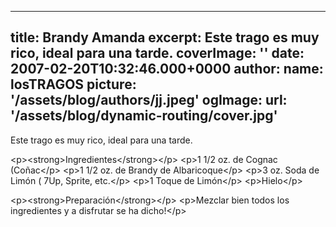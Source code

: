 
---
title: Brandy Amanda
excerpt: Este trago es muy rico, ideal para una tarde.
coverImage: ''
date: 2007-02-20T10:32:46.000+0000
author:
  name: losTRAGOS
  picture: '/assets/blog/authors/jj.jpeg'
ogImage:
  url: '/assets/blog/dynamic-routing/cover.jpg'
---
  Este trago es muy rico, ideal para una tarde.


&lt;p&gt;&lt;strong&gt;Ingredientes&lt;&#x2F;strong&gt;&lt;&#x2F;p&gt;
&lt;p&gt;1 1&#x2F;2 oz. de Cognac (Coñac&lt;&#x2F;p&gt;
&lt;p&gt;1 1&#x2F;2 oz. de Brandy de Albaricoque&lt;&#x2F;p&gt;
&lt;p&gt;3 oz. Soda de Limón ( 7Up, Sprite, etc.&lt;&#x2F;p&gt;
&lt;p&gt;1 Toque de Limón&lt;&#x2F;p&gt;
&lt;p&gt;Hielo&lt;&#x2F;p&gt;

&lt;p&gt;&lt;strong&gt;Preparación&lt;&#x2F;strong&gt;&lt;&#x2F;p&gt;
&lt;p&gt;Mezclar bien todos los ingredientes y a disfrutar se ha dicho!&lt;&#x2F;p&gt;